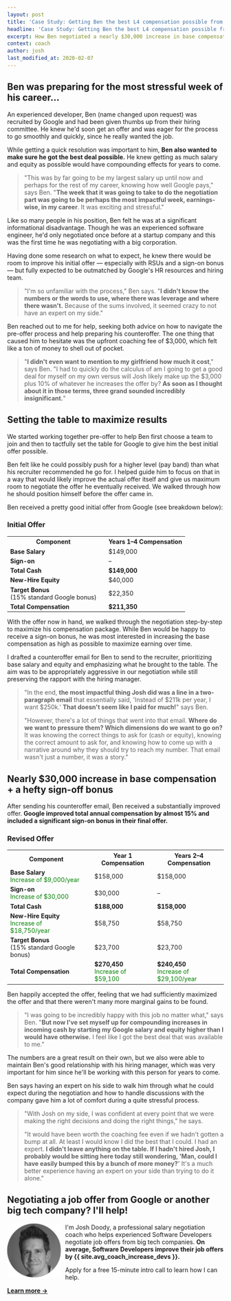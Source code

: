 ```yaml
---
layout: post
title: 'Case Study: Getting Ben the best L4 compensation possible from Google'
headline: 'Case Study: Getting Ben the best L4 compensation possible from Google'
excerpt: How Ben negotiated a nearly $30,000 increase in base compensation plus a hefty sign-on bonus
context: coach
author: josh
last_modified_at: 2020-02-07
---
```

<h2 class='u-center'>Ben was preparing for the most stressful week of his career…</h2>

An experienced developer, Ben (name changed upon request) was recruited by Google and had been given thumbs up from their hiring committee. He knew he'd soon get an offer and was eager for the process to go smoothly and quickly, since he really wanted the job.

While getting a quick resolution was important to him, **Ben also wanted to make sure he got the best deal possible.** He knew getting as much salary and equity as possible would have compounding effects for years to come.

> "This was by far going to be my largest salary up until now and perhaps for the rest of my career, knowing how well Google pays," says Ben. "**The week that it was going to take to do the negotiation part was going to be perhaps the most impactful week, earnings-wise, in my career**. It was exciting and stressful."

Like so many people in his position, Ben felt he was at a significant informational disadvantage. Though he was an experienced software engineer, he'd only negotiated once before at a startup company and this was the first time he was negotiating with a big corporation.

Having done some research on what to expect, he knew there would be room to improve his initial offer — especially with RSUs and a sign-on bonus — but fully expected to be outmatched by Google's HR resources and hiring team.

> "I'm so unfamiliar with the process," Ben says. "**I didn't know the numbers or the words to use, where there was leverage and where there wasn't.** Because of the sums involved, it seemed crazy to not have an expert on my side."

Ben reached out to me for help, seeking both advice on how to navigate the pre-offer process and help preparing his counteroffer. The one thing that caused him to hesitate was the upfront coaching fee of $3,000, which felt like a ton of money to shell out of pocket.

> "**I didn't even want to mention to my girlfriend how much it cost**," says Ben. "I had to quickly do the calculus of am I going to get a good deal for myself on my own versus will Josh likely make up the $3,000 plus 10% of whatever he increases the offer by? **As soon as I thought about it in those terms, three grand sounded incredibly insignificant.**"

<div class="rm-area-inline"></div>

## Setting the table to maximize results 

We started working together pre-offer to help Ben first choose a team to join and then to tactfully set the table for Google to give him the best initial offer possible.

Ben felt like he could possibly push for a higher level (pay band) than what his recruiter recommended he go for. I helped guide him to focus on that in a way that would likely improve the actual offer itself and give us maximum room to negotiate the offer he eventually received. We walked through how he should position himself before the offer came in.

Ben received a pretty good initial offer from Google (see breakdown below): 

### Initial Offer

<table><tbody>
<tr><th><strong>Component</strong></th><th></th><th>Years 1–4 Compensation</th></tr>
<tr><td><strong>Base Salary</strong></td><td></td><td>$149,000</td></tr>
<tr><td><strong>Sign-on</strong></td><td></td><td>–</td></tr>
<tr><td><strong>Total Cash</strong></td><td></td><td><strong>$149,000</strong></td></tr>
<tr><td><strong>New-Hire Equity</strong></td><td></td><td>$40,000</td></tr>
<tr><td><strong>Target Bonus</strong><br>(15% standard Google bonus) </td><td></td><td>$22,350</td></tr>
<tr><td><strong>Total Compensation</strong></td><td></td><td><strong>$211,350</strong></td></tr>
</tbody></table>

With the offer now in hand, we walked through the negotiation step-by-step to maximize his compensation package. While Ben would be happy to receive a sign-on bonus, he was most interested in increasing the base compensation as high as possible to maximize earning over time.

I drafted a counteroffer email for Ben to send to the recruiter, prioritizing base salary and equity and emphasizing what he brought to the table. The aim was to be appropriately aggressive in our negotiation while still preserving the rapport with the hiring manager.

> "In the end, **the most impactful thing Josh did was a line in a two-paragraph email** that essentially said, 'Instead of $211k per year, I want $250k.' **That doesn't seem like I paid for much!**" says Ben.
> 
> "However, there's a lot of things that went into that email. **Where do we want to pressure them? Which dimensions do we want to go on?** It was knowing the correct things to ask for (cash or equity), knowing the correct amount to ask for, and knowing how to come up with a narrative around why they should try to reach my number. That email wasn't just a number, it was a story."

## Nearly $30,000 increase in base compensation + a hefty sign-off bonus

After sending his counteroffer email, Ben received a substantially improved offer. **Google improved total annual compensation by almost 15% and included a significant sign-on bonus in their final offer.** 

### Revised Offer

<table><tbody>
<tr><th>Component</th><th></th><th>Year 1 Compensation</th><th>Years 2–4 Compensation</th></tr>
<tr><td><strong>Base Salary</strong><br><span style="color: green;">Increase of $9,000/year</span></td><td></td><td>$158,000</td><td>$158,000</td></tr>
<tr><td><strong>Sign-on</strong><br><span style="color: green;">Increase of $30,000</span></td><td></td><td>$30,000</td><td>–</td></tr>
<tr><td><strong>Total Cash</strong></td><td></td><td><strong>$188,000</strong></td><td><strong>$158,000</strong></td></tr>
<tr><td><strong>New-Hire Equity</strong><br><span style="color: green;">Increase of $18,750/year</span></td><td></td><td>$58,750</td><td>$58,750</td></tr>
<tr><td><strong>Target Bonus</strong><br>(15% standard Google bonus) </td><td></td><td>$23,700</td><td>$23,700</td></tr>
<tr><td><strong>Total Compensation</strong></td><td></td><td><strong>$270,450</strong><br><span style="color: green;">Increase of $59,100</span></td><td><strong>$240,450</strong><br><span style="color: green;">Increase of $29,100/year</span></td></tr>
</tbody></table>

Ben happily accepted the offer, feeling that we had sufficiently maximized the offer and that there weren't many more marginal gains to be found.

> "I was going to be incredibly happy with this job no matter what," says Ben. "**But now I've set myself up for compounding increases in incoming cash by starting my Google salary and equity higher than I would have otherwise.** I feel like I got the best deal that was available to me."
 
The numbers are a great result on their own, but we also were able to maintain Ben's good relationship with his hiring manager, which was very important for him since he'll be working with this person for years to come.

Ben says having an expert on his side to walk him through what he could expect during the negotiation and how to handle discussions with the company gave him a lot of comfort during a quite stressful process.

> "With Josh on my side, I was confident at every point that we were making the right decisions and doing the right things," he says. 
> 
> "It would have been worth the coaching fee even if we hadn't gotten a bump at all. At least I would know I did the best that I could. I had an expert. **I didn't leave anything on the table. If I hadn't hired Josh, I probably would be sitting here today still wondering, 'Man, could I have easily bumped this by a bunch of more money?**' It's a much better experience having an expert on your side than trying to do it alone."

<div class="ad-box">
	<h2 class='u-center'>Negotiating a job offer from Google or another big tech company? I'll help!</h2>
	<div class="inline-body">
		<p><img src="/images/josh-doody-200px-circle.png" style="padding-right: 10px;" width="125" alt="Josh Doody headshot" class="author__image" align="left">I'm Josh Doody, a professional salary negotiation coach who helps experienced Software Developers negotiate job offers from big tech companies. <strong>On average, Software Developers improve their job offers by {{ site.avg_coach_increase_devs }}.</strong></p>
		<p>Apply for a free 15-minute intro call to learn how I can help.</p>
	</div>
	<div class='cta u-center'>
		<a id="inline-cta" class="inline-cta-btn" data-event-label="Salary Negotiation Coaching" data-cta-label="coach-inline" href="/coach/" rel="nofollow"><strong>Learn more →</strong></a>
	</div>
</div>